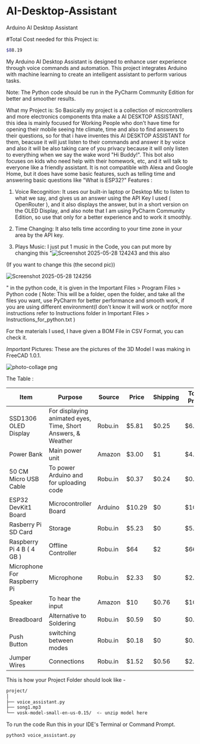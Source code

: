 # AI-Desktop-Assistant
Arduino AI Desktop Assistant

#Total Cost needed for this Project is:
```bash
$88.19
```

My Arduino AI Desktop Assistant is designed to enhance  user experience through voice commands and automation. This project integrates Arduino with machine learning to create an intelligent assistant to perform various tasks.

Note: The Python code should be run in the PyCharm Community Edition for better and smoother results.

What my Project is:
So Basically my project is a collection of micrcontrollers and more electronics components thta make a AI DESKTOP ASSISTANT, this idea is mainly focused for Working People who don't have time for opening their mobile seeing hte climate, time and also to find answers to their questions, so for that i have inventes this AI DESKTOP ASSISTANT for them, beacuse it will just listen to their commands and answer it by voice and also it will be also taking care of you privacy because it will only listen to everything when we say the wake word "Hi Buddy!". This bot also focuses on kids who need help with their homework, etc, and it will talk to everyone like a friendly assistant. It is not compatible with Alexa and Google Home, but it does have some basic features, such as telling time and answering basic questions like "What is ESP32?"
Features :

1. Voice Recognition: It uses our built-in laptop or Desktop Mic to listen to what we say, and gives us an answer using the API Key I used ( OpenRouter ),  and it also displays the answer, but in a short version
on the OLED Display, and also  note that I am using PyCharm Community Edition, so use that only for a better experience and to work it smoothly.

2. Time Changing: It also tells time according to your time zone in your area by the API key.
3. Plays Music: I just put 1 music in the Code, you can put more by changing this "![Screenshot 2025-05-28 124243](https://github.com/user-attachments/assets/844e735f-96ab-49e1-b308-fabf7dba2476) and this also

(If you want to change this (the second pic))

![Screenshot 2025-05-28 124256](https://github.com/user-attachments/assets/c1dc43ce-7dea-4e5a-ae08-e7d6df614b02)

 " in the python code, it is given in the Important Files > Program Files > Python code ( Note: This will be a folder, open the folder, and take all the files you want, use PyCharm for better performance and smooth work, if you are using different environment(I don't know it will work or not)for more instructions refer to Instructions folder in Important Files > Instructions_for_python.txt )


For the materials I used, I have given a BOM File in CSV Format, you can check it.


*Important*
Pictures:
These are the pictures of the 3D Model I was making in FreeCAD 1.0.1.

![photo-collage png](https://github.com/user-attachments/assets/8361d703-f25a-4596-a705-97a59178907d)













The Table :

|     Item      |                                                        Purpose                                                               |     Source    |     Price     |    Shipping    | Total Price
| ------------- | ---------------------------------------------------------------------------------------------------------------------------- | ------------- | ------------- | -------------- | --------------------- |
|SSD1306 OLED Display           |For displaying animated eyes, Time, Short Answers, & Weather                                                                                    |Robu.in     |$5.81            |      $0.25       |  $6.06                     |
|Power Bank|Main power unit                                                                  |Amazon         |$3.00          |      $1        |   $4.00            |
|50 CM Micro USB Cable |To power Arduino and for uploading code                                                             |Robu.in         |$0.37          |      $0.24       |       $0.61              |
|ESP32 DevKit1 Board    | Microcontroller Board                                  |Arduino        | $10.29 |   $0    |      $10.29        |
|Rasberry Pi SD Card    | Storage                                 |Robu.in       | $5.23 |   $0    |      $5.23        |   
|Raspberry Pi 4  B ( 4 GB )  | Offline Controller                                |Robu.in        | $64 |   $2    |      $66         | 
|Microphone For Raspberry Pi  | Microphone                                 |Robu.in        | $2.33 |   $0    |      $2.33         |
|Speaker  | To hear the input                                 |Amazon        | $10 |   $0.76    |      $10.76         |
|Breadboard  | Alternative to Soldering                                 |Robu.in        | $0.59 |   $0    |      $0.59         |
|Push Button  | switching between modes                                 |Robu.in        | $0.18 |   $0    |      $0.18         |
|Jumper Wires  | Connections                                 |Robu.in        | $1.52 |   $0.56    |      $2.076         |



This is how your Project Folder should look like -
```bash
project/
│
├── voice_assistant.py
├── song1.mp3
└── vosk-model-small-en-us-0.15/  <- unzip model here
```


To run the code Run this in your IDE's Terminal or Command Prompt.

```bash
python3 voice_assistant.py
```
